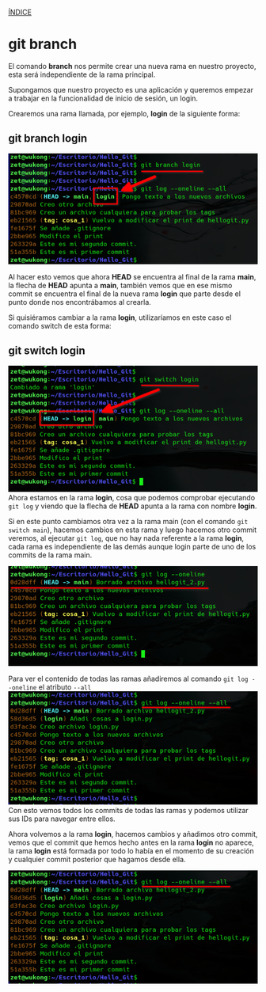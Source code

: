 [ÍNDICE](https://github.com/JoseFerDel/Guia_Git_GitHub/blob/Zet_main/README.md)

# **git branch**

El comando **branch** nos permite crear una nueva rama en nuestro proyecto, esta será independiente de la rama principal.

Supongamos que nuestro proyecto es una aplicación y queremos empezar a trabajar en la funcionalidad de inicio de sesión, un login.

Crearemos una rama llamada, por ejemplo, **login** de la siguiente forma:
## git branch login

![git_branch](/IMG/git_branch_01.png "git brnach")      

Al hacer esto vemos que ahora **HEAD** se encuentra al final de la rama **main**, la flecha de **HEAD** apunta a **main**, también vemos que en ese mismo commit se encuentra el final de la nueva rama **login** que parte desde el punto donde nos encontrábamos al crearla.

Si quisiéramos cambiar a la rama **login**, utilizaríamos en este caso el comando switch de esta forma:
## git switch login

![git_branch](/IMG/git_branch_02.png "git brnach")      
Ahora estamos en la rama **login**, cosa que podemos comprobar ejecutando `git log` y viendo que la flecha de **HEAD** apunta a la rama con nombre **login**.

Si en este punto cambiamos otra vez a la rama main (con el comando `git switch main`), hacemos cambios en esta rama y luego hacemos otro commit veremos, al ejecutar `git log`, que no hay nada referente a la rama **login**, cada rama es independiente de las demás aunque login parte de uno de los commits de la rama main.

![git_branch](/IMG/git_branch_03.png "git brnach")      

Para ver el contenido de todas las ramas añadiremos al comando `git log --oneline` el atributo `--all`     
![git_branch](/IMG/git_branch_04.png "git brnach")      
Con esto vemos todos los commits de todas las ramas y podemos utilizar sus IDs para navegar entre ellos.

Ahora volvemos a la rama **login**, hacemos cambios y añadimos otro commit, vemos que el commit que hemos hecho antes en la rama **login** no aparece, la rama **login** está formada por todo lo había en el momento de su creación y cualquier commit posterior que hagamos desde ella.

![git_branch](/IMG/git_branch_04.png "git brnach")      


